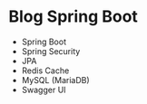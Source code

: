 # Blog Spring Boot

- Spring Boot
- Spring Security
- JPA
- Redis Cache
- MySQL (MariaDB)
- Swagger UI